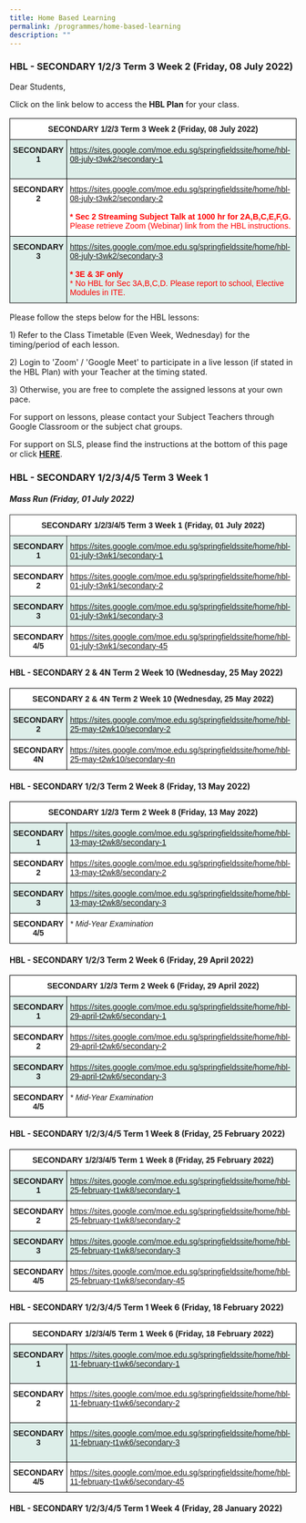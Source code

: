 ```yaml
---
title: Home Based Learning
permalink: /programmes/home-based-learning
description: ""
---
```

### HBL - SECONDARY 1/2/3 Term 3 Week 2 (Friday, 08 July 2022)

Dear Students,  
  
Click on the link below to access the **HBL Plan** for your class.

<table style="border-collapse:collapse;border-spacing:0" class="tg"><thead><tr><th style="background-color:#ffffff;border-color:black;border-style:solid;border-width:1px;font-family:Arial, sans-serif;font-size:14px;font-weight:bold;overflow:hidden;padding:10px 5px;text-align:center;vertical-align:top;word-break:normal" colspan="2">SECONDARY 1/2/3 Term 3 Week 2 (Friday, 08 July 2022)</th></tr></thead><tbody><tr><td style="background-color:#DDEEE9;border-color:black;border-style:solid;border-width:1px;font-family:Arial, sans-serif;font-size:14px;font-weight:bold;overflow:hidden;padding:10px 5px;text-align:center;vertical-align:top;word-break:normal">SECONDARY 1</td><td style="background-color:#DDEEE9;border-color:black;border-style:solid;border-width:1px;color:#00F;font-family:Arial, sans-serif;font-size:14px;overflow:hidden;padding:10px 5px;text-align:left;vertical-align:top;word-break:normal"><a href="https://sites.google.com/moe.edu.sg/springfieldssite/home/hbl-08-july-t3wk2/secondary-1">https://sites.google.com/moe.edu.sg/springfieldssite/home/hbl-08-july-t3wk2/secondary-1</a><br><br></td></tr><tr><td style="background-color:#ffffff;border-color:black;border-style:solid;border-width:1px;font-family:Arial, sans-serif;font-size:14px;font-weight:bold;overflow:hidden;padding:10px 5px;text-align:center;vertical-align:top;word-break:normal">SECONDARY 2</td><td style="background-color:#ffffff;border-color:black;border-style:solid;border-width:1px;color:#00F;font-family:Arial, sans-serif;font-size:14px;overflow:hidden;padding:10px 5px;text-align:left;vertical-align:top;word-break:normal"><a href="https://sites.google.com/moe.edu.sg/springfieldssite/home/hbl-08-july-t3wk2/secondary-2" target="_blank" rel="noopener noreferrer">https://sites.google.com/moe.edu.sg/springfieldssite/home/hbl-08-july-t3wk2/secondary-2</a><br><br><span style="font-weight:bold;color:#FE0000">* Sec 2 Streaming Subject Talk at 1000 hr for 2A,B,C,E,F,G.</span><br><span style="color:#FE0000">Please retrieve Zoom (Webinar) link from the HBL instructions.</span><br></td></tr><tr><td style="background-color:#DDEEE9;border-color:black;border-style:solid;border-width:1px;font-family:Arial, sans-serif;font-size:14px;font-weight:bold;overflow:hidden;padding:10px 5px;text-align:center;vertical-align:top;word-break:normal">SECONDARY 3<br></td><td style="background-color:#DDEEE9;border-color:black;border-style:solid;border-width:1px;color:#00F;font-family:Arial, sans-serif;font-size:14px;overflow:hidden;padding:10px 5px;text-align:left;vertical-align:top;word-break:normal"><a href="https://sites.google.com/moe.edu.sg/springfieldssite/home/hbl-08-july-t3wk2/secondary-3" target="_blank" rel="noopener noreferrer">https://sites.google.com/moe.edu.sg/springfieldssite/home/hbl-08-july-t3wk2/secondary-3</a><br><br><span style="font-weight:bold;color:#FE0000">* 3E &amp; 3F only</span><br><span style="color:#FE0000">* No HBL for Sec 3A,B,C,D. Please report to school, Elective Modules in ITE.</span><br></td></tr></tbody></table>

Please follow the steps below for the HBL lessons: 

1) Refer to the Class Timetable (Even Week, Wednesday) for the timing/period of each lesson.

2) Login to 'Zoom' / 'Google Meet' to participate in a live lesson (if stated in the HBL Plan) with your Teacher at the timing stated.

3) Otherwise, you are free to complete the assigned lessons at your own pace.

For support on lessons, please contact your Subject Teachers through Google Classroom or the subject chat groups.

For support on SLS, please find the instructions at the bottom of this page or click [**HERE**](https://springfieldsec-moe-edu-sg-admin.cwp.sg/students/student-learning-space-sls).

### HBL - SECONDARY 1/2/3/4/5 Term 3 Week 1 

#### _Mass Run (Friday, 01 July 2022)_

<table style="border-collapse:collapse;border-spacing:0" class="tg"><thead><tr><th style="background-color:#ffffff;border-color:#343434;border-style:solid;border-width:1px;font-family:Arial, sans-serif;font-size:14px;font-weight:bold;overflow:hidden;padding:10px 5px;text-align:center;vertical-align:top;word-break:normal" colspan="2">SECONDARY 1/2/3/4/5 Term 3 Week 1 (Friday, 01 July 2022)</th></tr></thead><tbody><tr><td style="background-color:#DDEEE9;border-color:#343434;border-style:solid;border-width:1px;font-family:Arial, sans-serif;font-size:14px;font-weight:bold;overflow:hidden;padding:10px 5px;text-align:center;vertical-align:top;word-break:normal">SECONDARY 1</td><td style="background-color:#DDEEE9;border-color:#343434;border-style:solid;border-width:1px;color:#00F;font-family:Arial, sans-serif;font-size:14px;overflow:hidden;padding:10px 5px;text-align:left;vertical-align:top;word-break:normal"><a href="https://sites.google.com/moe.edu.sg/springfieldssite/home/hbl-01-july-t3wk1/secondary-1">https://sites.google.com/moe.edu.sg/springfieldssite/home/hbl-01-july-t3wk1/secondary-1</a><br></td></tr><tr><td style="background-color:#ffffff;border-color:#343434;border-style:solid;border-width:1px;font-family:Arial, sans-serif;font-size:14px;font-weight:bold;overflow:hidden;padding:10px 5px;text-align:center;vertical-align:top;word-break:normal">SECONDARY 2</td><td style="background-color:#ffffff;border-color:#343434;border-style:solid;border-width:1px;color:#00F;font-family:Arial, sans-serif;font-size:14px;overflow:hidden;padding:10px 5px;text-align:left;vertical-align:top;word-break:normal"><a href="https://sites.google.com/moe.edu.sg/springfieldssite/home/hbl-01-july-t3wk1/secondary-2" target="_blank" rel="noopener noreferrer">https://sites.google.com/moe.edu.sg/springfieldssite/home/hbl-01-july-t3wk1/secondary-2</a><br></td></tr><tr><td style="background-color:#DDEEE9;border-color:#343434;border-style:solid;border-width:1px;font-family:Arial, sans-serif;font-size:14px;font-weight:bold;overflow:hidden;padding:10px 5px;text-align:center;vertical-align:top;word-break:normal">SECONDARY 3</td><td style="background-color:#DDEEE9;border-color:#343434;border-style:solid;border-width:1px;color:#00F;font-family:Arial, sans-serif;font-size:14px;overflow:hidden;padding:10px 5px;text-align:left;vertical-align:top;word-break:normal"><a href="https://sites.google.com/moe.edu.sg/springfieldssite/home/hbl-01-july-t3wk1/secondary-3">https://sites.google.com/moe.edu.sg/springfieldssite/home/hbl-01-july-t3wk1/secondary-3</a><br></td></tr><tr><td style="background-color:#ffffff;border-color:#343434;border-style:solid;border-width:1px;font-family:Arial, sans-serif;font-size:14px;font-weight:bold;overflow:hidden;padding:10px 5px;text-align:center;vertical-align:top;word-break:normal">SECONDARY 4/5</td><td style="background-color:#ffffff;border-color:#343434;border-style:solid;border-width:1px;color:#00F;font-family:Arial, sans-serif;font-size:14px;overflow:hidden;padding:10px 5px;text-align:left;vertical-align:top;word-break:normal"><a href="https://sites.google.com/moe.edu.sg/springfieldssite/home/hbl-01-july-t3wk1/secondary-45" target="_blank" rel="noopener noreferrer">https://sites.google.com/moe.edu.sg/springfieldssite/home/hbl-01-july-t3wk1/secondary-45</a></td></tr></tbody></table>

#### HBL - SECONDARY 2 & 4N Term 2 Week 10 (Wednesday, 25 May 2022)

<table style="border-collapse:collapse;border-spacing:0" class="tg"><thead><tr><th style="background-color:#ffffff;border-color:black;border-style:solid;border-width:1px;font-family:Arial, sans-serif;font-size:14px;font-weight:bold;overflow:hidden;padding:10px 5px;text-align:center;vertical-align:top;word-break:normal" colspan="2">SECONDARY 2 &amp; 4N Term 2 Week 10 (Wednesday, 25 May 2022)</th></tr></thead><tbody><tr><td style="background-color:#DDEEE9;border-color:black;border-style:solid;border-width:1px;font-family:Arial, sans-serif;font-size:14px;font-weight:bold;overflow:hidden;padding:10px 5px;text-align:center;vertical-align:top;word-break:normal">SECONDARY 2</td><td style="background-color:#DDEEE9;border-color:black;border-style:solid;border-width:1px;color:#00F;font-family:Arial, sans-serif;font-size:14px;overflow:hidden;padding:10px 5px;text-align:left;text-decoration:underline;vertical-align:top;word-break:normal"><a href="https://sites.google.com/moe.edu.sg/springfieldssite/home/hbl-25-may-t2wk10/secondary-2">https://sites.google.com/moe.edu.sg/springfieldssite/home/hbl-25-may-t2wk10/secondary-2</a><br></td></tr><tr><td style="background-color:#ffffff;border-color:black;border-style:solid;border-width:1px;font-family:Arial, sans-serif;font-size:14px;font-weight:bold;overflow:hidden;padding:10px 5px;text-align:center;vertical-align:top;word-break:normal">SECONDARY 4N</td><td style="background-color:#ffffff;border-color:black;border-style:solid;border-width:1px;color:#00F;font-family:Arial, sans-serif;font-size:14px;overflow:hidden;padding:10px 5px;text-align:left;text-decoration:underline;vertical-align:top;word-break:normal"><a href="https://sites.google.com/moe.edu.sg/springfieldssite/home/hbl-25-may-t2wk10/secondary-4n" target="_blank" rel="noopener noreferrer">https://sites.google.com/moe.edu.sg/springfieldssite/home/hbl-25-may-t2wk10/secondary-4n</a></td></tr></tbody></table>

#### HBL - SECONDARY 1/2/3 Term 2 Week 8 (Friday, 13 May 2022)

<table style="border-collapse:collapse;border-spacing:0" class="tg"><thead><tr><th style="background-color:#ffffff;border-color:black;border-style:solid;border-width:1px;font-family:Arial, sans-serif;font-size:14px;font-weight:bold;overflow:hidden;padding:10px 5px;text-align:center;vertical-align:top;word-break:normal" colspan="2">SECONDARY 1/2/3 Term 2 Week 8 (Friday, 13 May 2022)</th></tr></thead><tbody><tr><td style="background-color:#DDEEE9;border-color:black;border-style:solid;border-width:1px;font-family:Arial, sans-serif;font-size:14px;font-weight:bold;overflow:hidden;padding:10px 5px;text-align:center;vertical-align:top;word-break:normal">SECONDARY 1</td><td style="background-color:#DDEEE9;border-color:black;border-style:solid;border-width:1px;color:#00F;font-family:Arial, sans-serif;font-size:14px;overflow:hidden;padding:10px 5px;text-align:left;vertical-align:top;word-break:normal"><a href="https://sites.google.com/moe.edu.sg/springfieldssite/home/hbl-13-may-t2wk8/secondary-1">https://sites.google.com/moe.edu.sg/springfieldssite/home/hbl-13-may-t2wk8/secondary-1</a><br></td></tr><tr><td style="background-color:#ffffff;border-color:black;border-style:solid;border-width:1px;font-family:Arial, sans-serif;font-size:14px;font-weight:bold;overflow:hidden;padding:10px 5px;text-align:center;vertical-align:top;word-break:normal">SECONDARY 2</td><td style="background-color:#ffffff;border-color:black;border-style:solid;border-width:1px;color:#00F;font-family:Arial, sans-serif;font-size:14px;overflow:hidden;padding:10px 5px;text-align:left;vertical-align:top;word-break:normal"><a href="https://sites.google.com/moe.edu.sg/springfieldssite/home/hbl-13-may-t2wk8/secondary-2" target="_blank" rel="noopener noreferrer">https://sites.google.com/moe.edu.sg/springfieldssite/home/hbl-13-may-t2wk8/secondary-2</a><br></td></tr><tr><td style="background-color:#DDEEE9;border-color:black;border-style:solid;border-width:1px;font-family:Arial, sans-serif;font-size:14px;font-weight:bold;overflow:hidden;padding:10px 5px;text-align:center;vertical-align:top;word-break:normal">SECONDARY 3</td><td style="background-color:#DDEEE9;border-color:black;border-style:solid;border-width:1px;color:#00F;font-family:Arial, sans-serif;font-size:14px;overflow:hidden;padding:10px 5px;text-align:left;vertical-align:top;word-break:normal"><a href="https://sites.google.com/moe.edu.sg/springfieldssite/home/hbl-13-may-t2wk8/secondary-3">https://sites.google.com/moe.edu.sg/springfieldssite/home/hbl-13-may-t2wk8/secondary-3</a><br></td></tr><tr><td style="background-color:#ffffff;border-color:black;border-style:solid;border-width:1px;font-family:Arial, sans-serif;font-size:14px;font-weight:bold;overflow:hidden;padding:10px 5px;text-align:center;vertical-align:top;word-break:normal">SECONDARY 4/5</td><td style="background-color:#ffffff;border-color:black;border-style:solid;border-width:1px;font-family:Arial, sans-serif;font-size:14px;font-style:italic;overflow:hidden;padding:10px 5px;text-align:left;vertical-align:top;word-break:normal">* Mid-Year Examination</td></tr></tbody></table>

#### HBL - SECONDARY 1/2/3 Term 2 Week 6 (Friday, 29 April 2022)




<table style="border-collapse:collapse;border-spacing:0" class="tg"><thead><tr><th style="background-color:#ffffff;border-color:black;border-style:solid;border-width:1px;font-family:Arial, sans-serif;font-size:14px;font-weight:bold;overflow:hidden;padding:10px 5px;text-align:center;vertical-align:top;word-break:normal" colspan="2">SECONDARY 1/2/3 Term 2 Week 6 (Friday, 29 April 2022)</th></tr></thead><tbody><tr><td style="background-color:#DDEEE9;border-color:black;border-style:solid;border-width:1px;font-family:Arial, sans-serif;font-size:14px;font-weight:bold;overflow:hidden;padding:10px 5px;text-align:center;vertical-align:top;word-break:normal">SECONDARY 1</td><td style="background-color:#DDEEE9;border-color:black;border-style:solid;border-width:1px;color:#00F;font-family:Arial, sans-serif;font-size:14px;overflow:hidden;padding:10px 5px;text-align:left;vertical-align:top;word-break:normal"><a href="https://sites.google.com/moe.edu.sg/springfieldssite/home/hbl-29-april-t2wk6/secondary-1">https://sites.google.com/moe.edu.sg/springfieldssite/home/hbl-29-april-t2wk6/secondary-1</a><br></td></tr><tr><td style="background-color:#ffffff;border-color:black;border-style:solid;border-width:1px;font-family:Arial, sans-serif;font-size:14px;font-weight:bold;overflow:hidden;padding:10px 5px;text-align:center;vertical-align:top;word-break:normal">SECONDARY 2</td><td style="background-color:#ffffff;border-color:black;border-style:solid;border-width:1px;color:#00F;font-family:Arial, sans-serif;font-size:14px;overflow:hidden;padding:10px 5px;text-align:left;vertical-align:top;word-break:normal"><a href="https://sites.google.com/moe.edu.sg/springfieldssite/home/hbl-29-april-t2wk6/secondary-2" target="_blank" rel="noopener noreferrer">https://sites.google.com/moe.edu.sg/springfieldssite/home/hbl-29-april-t2wk6/secondary-2</a></td></tr><tr><td style="background-color:#DDEEE9;border-color:black;border-style:solid;border-width:1px;font-family:Arial, sans-serif;font-size:14px;font-weight:bold;overflow:hidden;padding:10px 5px;text-align:center;vertical-align:top;word-break:normal">SECONDARY 3</td><td style="background-color:#DDEEE9;border-color:black;border-style:solid;border-width:1px;color:#00F;font-family:Arial, sans-serif;font-size:14px;overflow:hidden;padding:10px 5px;text-align:left;vertical-align:top;word-break:normal"><a href="https://sites.google.com/moe.edu.sg/springfieldssite/home/hbl-29-april-t2wk6/secondary-3">https://sites.google.com/moe.edu.sg/springfieldssite/home/hbl-29-april-t2wk6/secondary-3</a></td></tr><tr><td style="background-color:#ffffff;border-color:black;border-style:solid;border-width:1px;font-family:Arial, sans-serif;font-size:14px;font-weight:bold;overflow:hidden;padding:10px 5px;text-align:center;vertical-align:top;word-break:normal">SECONDARY 4/5</td><td style="background-color:#ffffff;border-color:black;border-style:solid;border-width:1px;font-family:Arial, sans-serif;font-size:14px;font-style:italic;overflow:hidden;padding:10px 5px;text-align:left;vertical-align:top;word-break:normal">* Mid-Year Examination</td></tr></tbody></table>



#### HBL - SECONDARY 1/2/3/4/5 Term 1 Week 8 (Friday, 25 February 2022)


<table style="border-collapse:collapse;border-spacing:0" class="tg"><thead><tr><th style="background-color:#ffffff;border-color:black;border-style:solid;border-width:1px;font-family:Arial, sans-serif;font-size:14px;font-weight:bold;overflow:hidden;padding:10px 5px;text-align:center;vertical-align:top;word-break:normal" colspan="2">SECONDARY 1/2/3/4/5 Term 1 Week 8 (Friday, 25 February 2022)</th></tr></thead><tbody><tr><td style="background-color:#DDEEE9;border-color:black;border-style:solid;border-width:1px;font-family:Arial, sans-serif;font-size:14px;font-weight:bold;overflow:hidden;padding:10px 5px;text-align:center;vertical-align:top;word-break:normal">SECONDARY 1</td><td style="background-color:#DDEEE9;border-color:black;border-style:solid;border-width:1px;color:#00F;font-family:Arial, sans-serif;font-size:14px;overflow:hidden;padding:10px 5px;text-align:left;vertical-align:top;word-break:normal"><a href="https://sites.google.com/moe.edu.sg/springfieldssite/home/hbl-25-february-t1wk8/secondary-1">https://sites.google.com/moe.edu.sg/springfieldssite/home/hbl-25-february-t1wk8/secondary-1</a> <br></td></tr><tr><td style="background-color:#ffffff;border-color:black;border-style:solid;border-width:1px;font-family:Arial, sans-serif;font-size:14px;font-weight:bold;overflow:hidden;padding:10px 5px;text-align:center;vertical-align:top;word-break:normal">SECONDARY 2</td><td style="background-color:#ffffff;border-color:black;border-style:solid;border-width:1px;color:#00F;font-family:Arial, sans-serif;font-size:14px;overflow:hidden;padding:10px 5px;text-align:left;vertical-align:top;word-break:normal"><a href="https://sites.google.com/moe.edu.sg/springfieldssite/home/hbl-25-february-t1wk8/secondary-2" target="_blank" rel="noopener noreferrer">https://sites.google.com/moe.edu.sg/springfieldssite/home/hbl-25-february-t1wk8/secondary-2</a></td></tr><tr><td style="background-color:#DDEEE9;border-color:black;border-style:solid;border-width:1px;font-family:Arial, sans-serif;font-size:14px;font-weight:bold;overflow:hidden;padding:10px 5px;text-align:center;vertical-align:top;word-break:normal">SECONDARY 3</td><td style="background-color:#DDEEE9;border-color:black;border-style:solid;border-width:1px;color:#00F;font-family:Arial, sans-serif;font-size:14px;overflow:hidden;padding:10px 5px;text-align:left;vertical-align:top;word-break:normal"><a href="https://sites.google.com/moe.edu.sg/springfieldssite/home/hbl-25-february-t1wk8/secondary-3">https://sites.google.com/moe.edu.sg/springfieldssite/home/hbl-25-february-t1wk8/secondary-3</a></td></tr><tr><td style="background-color:#ffffff;border-color:black;border-style:solid;border-width:1px;font-family:Arial, sans-serif;font-size:14px;font-weight:bold;overflow:hidden;padding:10px 5px;text-align:center;vertical-align:top;word-break:normal">SECONDARY 4/5</td><td style="background-color:#ffffff;border-color:black;border-style:solid;border-width:1px;color:#00F;font-family:Arial, sans-serif;font-size:14px;overflow:hidden;padding:10px 5px;text-align:left;vertical-align:top;word-break:normal"><a href="https://sites.google.com/moe.edu.sg/springfieldssite/home/hbl-25-february-t1wk8/secondary-45" target="_blank" rel="noopener noreferrer">https://sites.google.com/moe.edu.sg/springfieldssite/home/hbl-25-february-t1wk8/secondary-45</a></td></tr></tbody></table>


#### HBL - SECONDARY 1/2/3/4/5 Term 1 Week 6 (Friday, 18 February 2022)

<table style="border-collapse:collapse;border-spacing:0" class="tg"><thead><tr><th style="background-color:#ffffff;border-color:black;border-style:solid;border-width:1px;font-family:Arial, sans-serif;font-size:14px;font-weight:bold;overflow:hidden;padding:10px 5px;text-align:center;vertical-align:top;word-break:normal" colspan="2">SECONDARY 1/2/3/4/5 Term 1 Week 6 (Friday, 18 February 2022)</th></tr></thead><tbody><tr><td style="background-color:#DDEEE9;border-color:black;border-style:solid;border-width:1px;font-family:Arial, sans-serif;font-size:14px;font-weight:bold;overflow:hidden;padding:10px 5px;text-align:center;vertical-align:top;word-break:normal">SECONDARY 1</td><td style="background-color:#DDEEE9;border-color:black;border-style:solid;border-width:1px;color:#00F;font-family:Arial, sans-serif;font-size:14px;overflow:hidden;padding:10px 5px;text-align:left;text-decoration:underline;vertical-align:top;word-break:normal"><a href="https://sites.google.com/moe.edu.sg/springfieldssite/home/hbl-11-february-t1wk6/secondary-1">https://sites.google.com/moe.edu.sg/springfieldssite/home/hbl-11-february-t1wk6/secondary-1</a><br><br></td></tr><tr><td style="background-color:#ffffff;border-color:black;border-style:solid;border-width:1px;font-family:Arial, sans-serif;font-size:14px;font-weight:bold;overflow:hidden;padding:10px 5px;text-align:center;vertical-align:top;word-break:normal">SECONDARY 2</td><td style="background-color:#ffffff;border-color:black;border-style:solid;border-width:1px;color:#00F;font-family:Arial, sans-serif;font-size:14px;overflow:hidden;padding:10px 5px;text-align:left;text-decoration:underline;vertical-align:top;word-break:normal"><a href="https://sites.google.com/moe.edu.sg/springfieldssite/home/hbl-11-february-t1wk6/secondary-2" target="_blank" rel="noopener noreferrer">https://sites.google.com/moe.edu.sg/springfieldssite/home/hbl-11-february-t1wk6/secondary-2</a><br><br></td></tr><tr><td style="background-color:#DDEEE9;border-color:black;border-style:solid;border-width:1px;font-family:Arial, sans-serif;font-size:14px;font-weight:bold;overflow:hidden;padding:10px 5px;text-align:center;vertical-align:top;word-break:normal">SECONDARY 3</td><td style="background-color:#DDEEE9;border-color:black;border-style:solid;border-width:1px;color:#00F;font-family:Arial, sans-serif;font-size:14px;overflow:hidden;padding:10px 5px;text-align:left;text-decoration:underline;vertical-align:top;word-break:normal"><a href="https://sites.google.com/moe.edu.sg/springfieldssite/home/hbl-11-february-t1wk6/secondary-3">https://sites.google.com/moe.edu.sg/springfieldssite/home/hbl-11-february-t1wk6/secondary-3</a><br><br></td></tr><tr><td style="background-color:#ffffff;border-color:black;border-style:solid;border-width:1px;font-family:Arial, sans-serif;font-size:14px;font-weight:bold;overflow:hidden;padding:10px 5px;text-align:center;vertical-align:top;word-break:normal">SECONDARY 4/5</td><td style="background-color:#ffffff;border-color:black;border-style:solid;border-width:1px;color:#00F;font-family:Arial, sans-serif;font-size:14px;overflow:hidden;padding:10px 5px;text-align:left;text-decoration:underline;vertical-align:top;word-break:normal"><a href="https://sites.google.com/moe.edu.sg/springfieldssite/home/hbl-11-february-t1wk6/secondary-45" target="_blank" rel="noopener noreferrer">https://sites.google.com/moe.edu.sg/springfieldssite/home/hbl-11-february-t1wk6/secondary-45</a></td></tr></tbody></table>

#### HBL - SECONDARY 1/2/3/4/5 Term 1 Week 4 (Friday, 28 January 2022)